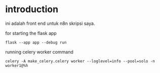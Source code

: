 # introduction

ini adalah front end untuk n8n skripsi saya.

for starting the flask app

```flask --app app --debug run```

running celery worker command

```celery -A make_celery.celery worker --loglevel=info --pool=solo -n worker1@%h```
